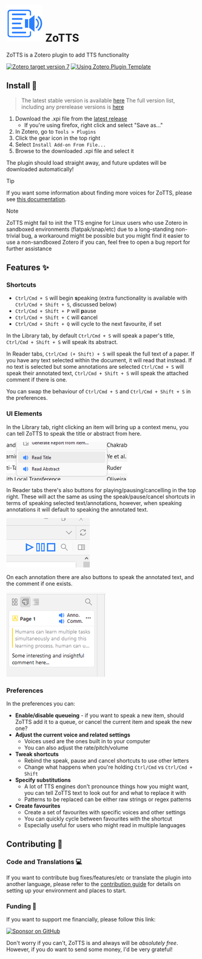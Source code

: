 # ![](addon/chrome/content/icons/favicon@48.svg) ZoTTS
ZoTTS is a Zotero plugin to add TTS functionality

[![Zotero target version 7](https://img.shields.io/badge/Zotero-7-green?style=flat-square&logo=zotero&logoColor=CC2936)](https://www.zotero.org)
[![Using Zotero Plugin Template](https://img.shields.io/badge/Using-Zotero%20Plugin%20Template-blue?style=flat-square&logo=github)](https://github.com/windingwind/zotero-plugin-template)

## Install :rocket:

> The latest stable version is available [here](https://github.com/ImperialSquid/zotero-zotts/releases/latest)
> The full version list, including any prerelease versions is [here](https://github.com/ImperialSquid/zotero-zotts/releases)

1. Download the .xpi file from the [latest release](https://github.com/ImperialSquid/zotero-zotts/releases)
   - If you're using firefox, right click and select "Save as..."
2. In Zotero, go to `Tools > Plugins`
3. Click the gear icon in the top right
4. Select `Install Add-on From File...`
5. Browse to the downloaded .xpi file and select it

The plugin should load straight away, and future updates will be downloaded automatically!

> [!TIP]
> If you want some information about finding more voices for ZoTTS, please see [this documentation](docs/BETTER_VOICES.md).

> [!NOTE]
> ZoTTS might fail to init the TTS engine for Linux users who use Zotero in sandboxed environments (flatpak/snap/etc) due to a long-standing non-trivial bug, a workaround might be possible but you might find it easier to use a non-sandboxed Zotero if you can, feel free to open a bug report for further assistance

## Features :sparkles:
### Shortcuts
- `Ctrl/Cmd + S` will begin **s**peaking (extra functionality is available with `Ctrl/Cmd + Shift + S`, discussed below)
- `Ctrl/Cmd + Shift + P` will **p**ause
- `Ctrl/Cmd + Shift + C` will **c**ancel
- `Ctrl/Cmd + Shift + Q` will cycle to the next favourite, if set

In the Library tab, by default `Ctrl/Cmd + S` will speak a paper's title, `Ctrl/Cmd + Shift + S` will speak its abstract.

In Reader tabs, `Ctrl/Cmd (+ Shift) + S` will speak the full text of a paper. If you have any text selected within the document, it will read that instead. If no text is selected but some annotations are selected `Ctrl/Cmd + S` will speak their annotated text, `Ctrl/Cmd + Shift + S` will speak the attached comment if there is one.

You can swap the behaviour of `Ctrl/Cmd + S` and `Ctrl/Cmd + Shift + S` in the preferences.

### UI Elements
In the Library tab, right clicking an item will bring up a context menu, you can tell ZoTTS to speak the title or abstract from here.

![](docs/resources/right-click-buttons.png)

In Reader tabs there's also buttons for playing/pausing/cancelling in the top right. These will act the same as using the speak/pause/cancel shortcuts in terms of speaking selected text/annotations, however, when speaking annotations it will default to speaking the annotated text.

![](docs/resources/play-pause-cancel-buttons.png)

On each annotation there are also buttons to speak the annotated text, and the comment if one exists.

![](docs/resources/anno-comm-buttons.png)

### Preferences
In the preferences you can:
- **Enable/disable queueing** - if you want to speak a new item, should ZoTTS add it to a queue, or cancel the current item and speak the new one?
- **Adjust the current voice and related settings**
  - Voices used are the ones built in to your computer
  - You can also adjust the rate/pitch/volume
- **Tweak shortcuts**
  - Rebind the speak, pause and cancel shortcuts to use other letters
  - Change what happens when you're holding `Ctrl/Cmd` vs `Ctrl/Cmd + Shift`
- **Specify substitutions**
   - A lot of TTS engines don't pronounce things how you might want, you can tell ZoTTS text to look out for and what to replace it with
   - Patterns to be replaced can be either raw strings or regex patterns
- **Create favourites**
   - Create a set of favourites with specific voices and other settings
   - You can quickly cycle between favourites with the shortcut
   - Especially useful for users who might read in multiple languages

## Contributing :wrench:
### Code and Translations :computer:
If you want to contribute bug fixes/features/etc or translate the plugin into another language, please refer to the [contribution guide](docs/CONTRIBUTING.md) for details on setting up your environment and places to start.

### Funding :money_with_wings:
If you want to support me financially, please follow this link: 

[![Sponsor on GitHub](https://img.shields.io/badge/Sponsor_me-on_GitHub-violet?style=flat-square&logo=github
)](https://github.com/sponsors/ImperialSquid/)

Don't worry if you can't, ZoTTS is and always will be *absolutely free*. However, if you do want to send some money, I'd be very grateful!
